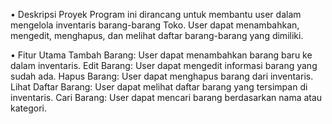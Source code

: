 •	Deskripsi Proyek
Program ini dirancang untuk membantu user dalam mengelola inventaris barang-barang Toko. User dapat menambahkan, mengedit, menghapus, dan melihat daftar barang-barang yang dimiliki. 

•	Fitur Utama
Tambah Barang: User dapat menambahkan barang baru ke dalam inventaris.
Edit Barang: User dapat mengedit informasi barang yang sudah ada.
Hapus Barang: User dapat menghapus barang dari inventaris.
Lihat Daftar Barang: User dapat melihat daftar barang yang tersimpan di inventaris.
Cari Barang: User dapat mencari barang berdasarkan nama atau kategori.
